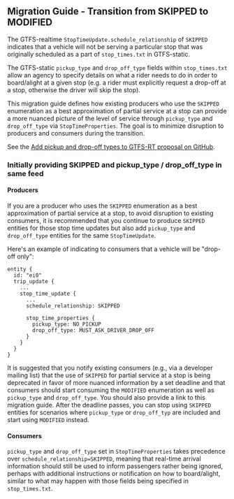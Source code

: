 ## Migration Guide - Transition from SKIPPED to MODIFIED

The GTFS-realtime `StopTimeUpdate.schedule_relationship` of `SKIPPED` indicates that a vehicle will not be serving a particular stop that was originally scheduled as a part of `stop_times.txt` in GTFS-static.

The GTFS-static `pickup_type` and `drop_off_type` fields within `stop_times.txt` allow an agency to specify details on what a rider needs to do in order to board/alight at a given stop (e.g. a rider must explicitly request a drop-off at a stop, otherwise the driver will skip the stop).

This migration guide defines how existing producers who use the `SKIPPED` enumeration as a best approximation of partial service at a stop can provide a more nuanced picture of the level of service through `pickup_type` and `drop_off_type` via `StopTimeProperties`. The goal is to minimize disruption to producers and consumers during the transition. 

See the [Add pickup and drop-off types to GTFS-RT proposal on GitHub](https://github.com/google/transit/pull/265).

### Initially providing SKIPPED and pickup_type / drop_off_type in same feed

#### Producers

If you are a producer who uses the `SKIPPED` enumeration as a best approximation of partial service at a stop, to avoid disruption to existing consumers, it is recommended that you continue to produce `SKIPPED` entities for those stop time updates but also add `pickup_type` and `drop_off_type` entities for the same `StopTimeUpdate`.  

Here's an example of indicating to consumers that a vehicle will be "drop-off only": 

~~~
entity {
  id: "ei0"
  trip_update {
    ...
    stop_time_update {
      ...
      schedule_relationship: SKIPPED
      
      stop_time_properties {
        pickup_type: NO_PICKUP
        drop_off_type: MUST_ASK_DRIVER_DROP_OFF
      }
    }
  }
}
~~~

It is suggested that you notify existing consumers (e.g., via a developer mailing list) that the use of `SKIPPED` for partial service at a stop is being deprecated in favor of more nuanced information by a set deadline and that consumers should start consuming the `MODIFIED` enumeration as well as `pickup_type` and `drop_off_type`. You should also provide a link to this migration guide. After the deadline passes, you can stop using `SKIPPED` entities for scenarios where `pickup_type` or `drop_off_typ` are included and start using `MODIFIED` instead.

#### Consumers 
`pickup_type` and `drop_off_type` set in `StopTimeProperties` takes precedence over `schedule_relationship=SKIPPED`, meaning that real-time arrival information should still be used to inform passengers rather being ignored, perhaps with additional instructions or notification on how to board/alight, similar to what may happen with those fields being specified in `stop_times.txt`.